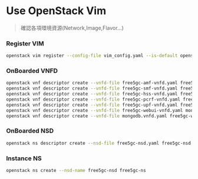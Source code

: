 # Use OpenStack Vim

> 確認各項環境資源(Network,Image,Flavor...)

### Register VIM
```sh
openstack vim register --config-file vim_config.yaml --is-default openstack-vim
```

### OnBoarded VNFD
```sh
openstack vnf descriptor create --vnfd-file free5gc-amf-vnfd.yaml free5gc-amf-vnfd
openstack vnf descriptor create --vnfd-file free5gc-smf-vnfd.yaml free5gc-smf-vnfd
openstack vnf descriptor create --vnfd-file free5gc-hss-vnfd.yaml free5gc-hss-vnfd
openstack vnf descriptor create --vnfd-file free5gc-pcrf-vnfd.yaml free5gc-pcrf-vnfd
openstack vnf descriptor create --vnfd-file free5gc-upf-vnfd.yaml free5gc-upf-vnfd
openstack vnf descriptor create --vnfd-file free5gc-webui-vnfd.yaml mongodb-vnfd
openstack vnf descriptor create --vnfd-file mongodb.vnfd.yaml free5gc-webui-vnfd
```

### OnBoarded NSD
```sh
openstack ns descriptor create --nsd-file free5gc-nsd.yaml free5gc-nsd
```

### Instance NS
```sh
openstack ns create --nsd-name free5gc-nsd free5gc-ns
```
